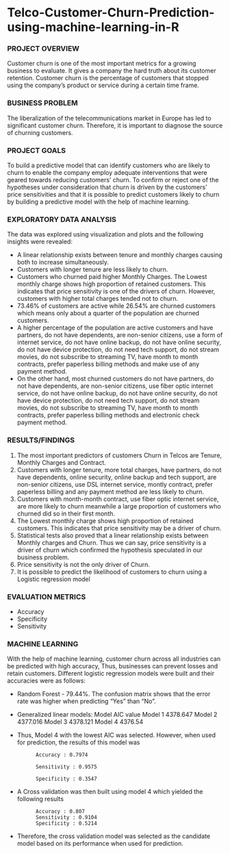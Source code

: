 # Telco-Customer-Churn-Prediction-using-machine-learning-in-R
### PROJECT OVERVIEW
Customer churn is one of the most important metrics for a growing business to evaluate. It gives a company the hard truth about its customer retention. Customer churn is the percentage of customers that stopped using the company’s product or service during a certain time frame.

### BUSINESS PROBLEM 
The liberalization of the telecommunications market in Europe has led to significant customer churn. Therefore, it is important to diagnose the source of churning customers.

### PROJECT GOALS 
To build a predictive model that can identify customers who are likely to churn to enable the company employ adequate interventions that were geared towards reducing customers’ churn.
To confirm or reject one of the hypotheses under consideration that churn is driven by the customers’ price sensitivities and that it is possible to predict customers likely to churn by building a predictive model with the help of machine learning.

### EXPLORATORY DATA ANALYSIS
The data was explored using visualization and plots and the following insights were revealed:
- A linear relationship exists between tenure and monthly charges causing both to increase simultaneously.
- Customers with longer tenure are less likely to churn.
- Customers who churned paid higher Monthly Charges. The Lowest monthly charge shows high proportion of retained customers. This indicates that price sensitivity is one of the drivers of churn. However, customers with higher total charges tended not to churn.
- 73.46% of customers are active while 26.54% are churned customers which means only about a quarter of the population are churned customers.
- A higher percentage of the population are active customers and have partners, do not have dependents, are non-senior citizens, use a form of internet service, do not have online backup, do not have online security, do not have device protection, do not need tech support, do not stream movies, do not subscribe to streaming TV, have month to month contracts, prefer paperless billing methods and make use of any payment method.
- On the other hand, most churned customers do not have partners, do not have dependents, are non-senior citizens, use fiber optic internet service, do not have online backup, do not have online security, do not have device protection, do not need tech support, do not stream movies, do not subscribe to streaming TV, have month to month contracts, prefer paperless billing methods and electronic check payment method.

### RESULTS/FINDINGS
1.	The most important predictors of customers Churn in Telcos are Tenure, Monthly Charges and Contract. 
2.	Customers with longer tenure, more total charges, have partners, do not have dependents, online security, online backup and tech support, are non-senior citizens, use DSL internet service, montly contract, prefer paperless billing and any payment method are less likely to churn. 
3.	Customers with month-month contract, use fiber optic internet service, are more likely to churn meanwhile a large proportion of customers who churned did so in their first month.
4.	The Lowest monthly charge shows high proportion of retained customers. This indicates that price sensitivity may be a driver of churn.
5.	Statistical tests also proved that a linear relationship exists between Monthly charges and Churn. Thus we can say, price sensitivity is a driver of churn which confirmed the hypothesis speculated in our business problem. 
6.	Price sensitivity is not the only driver of Churn. 
7.	It is possible to predict the likelihood of customers to churn using a Logistic regression model

### EVALUATION METRICS
- Accuracy
- Specificity
- Sensitivity

### MACHINE LEARNING
With the help of machine learning, customer churn across all industries can be predicted with high accuracy, Thus, businesses can prevent losses and retain customers.
Different logistic regression models were built and their accuracies were as follows:
- Random Forest - 79.44%. The confusion matrix shows that the error rate was higher when predicting “Yes” than “No”.
- Generalized linear models: Model                 AIC value 
                             Model 1               4378.647
                             Model 2               4377.016
                             Model 3               4378.121
                             Model 4               4376.54
- Thus, Model 4 with the lowest AIC was selected. However, when used for prediction, the results of this model was 

            Accuracy : 0.7974 
            
            Sensitivity : 0.9575  
            
            Specificity : 0.3547  
- A Cross validation was then built using model 4 which yielded the following results

            Accuracy : 0.807
            Sensitivity : 0.9104          
            Specificity : 0.5214   
 - Therefore, the cross validation model was selected as the candidate model based on its performance when used for prediction.
